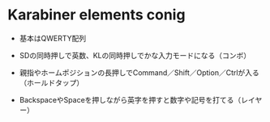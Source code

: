 # Karabiner elements conig

- 基本はQWERTY配列

- SDの同時押しで英数、KLの同時押しでかな入力モードになる（コンボ）

- 親指やホームポジションの長押しでCommand／Shift／Option／Ctrlが入る（ホールドタップ）

- BackspaceやSpaceを押しながら英字を押すと数字や記号を打てる（レイヤー）

